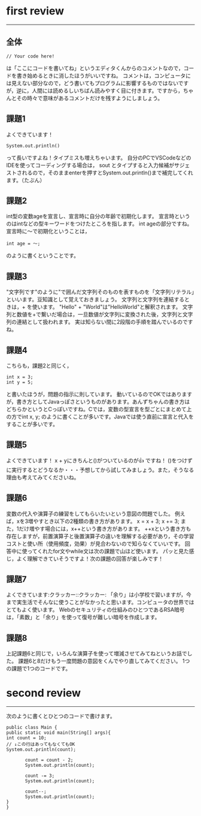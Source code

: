 # first review

---

## 全体
```
// Your code here!
```
は「ここにコードを書いてね」というエディタくんからのコメントなので，コードを書き始めるときに消したほうがいいですね。
コメントは，コンピュータには見えない部分なので，どう書いてもプログラムに影響するものではないですが，逆に，人間には読めるしいちばん読みやすく目に付きます。ですから，ちゃんとその時々で意味があるコメントだけを残すようにしましょう。


## 課題1
よくできています！
```
System.out.println() 
```
って長いですよね！タイプミスも増えちゃいます。
自分のPCでVSCodeなどのIDEを使ってコーディングする場合は，
sout とタイプすると入力候補がサジェストされるので，そのままenterを押すとSystem.out.println()まで補完してくれます。（たぶん）


## 課題2
int型の変数ageを宣言し、宣言時に自分の年齢で初期化します。
宣言時というのはintなどの型キーワードをつけたところを指します。
int ageの部分ですね。
宣言時に〜で初期化ということは，
```
int age = 〜;
```
のように書くということです。


## 課題3
"文字列です"のように"で囲んだ文字列そのものを表すものを「文字列リテラル」といいます。豆知識として覚えておきましょう。
文字列と文字列を連結するときは，+ を使います。
"Hello" + "World"は"HelloWorld"と解釈されます。
文字列と数値を+で繋いだ場合は，一旦数値が文字列に変換された後，文字列と文字列の連結として扱われます。
実は知らない間に2段階の手順を踏んでいるのですね。


## 課題4
こちらも，課題2と同じく，
```
int x = 3;
int y = 5;
```
と書いたほうが，問題の指示に則しています。
動いているのでOKではありますが，書き方としてJavaっぽさというものがあります。あんずちゃんの書き方はどちらかというとCっぽいですね。Cでは，変数の型宣言を型ごとにまとめて上の方でint x, y; のように書くことが多いです。Javaでは使う直前に宣言と代入をすることが多いです。


## 課題5
よくできています！
x + yにきちんと()がついているのが:+1: ですね！
()をつけずに実行するとどうなるか・・・予想してから試してみましょう。また，そうなる理由も考えてみてくださいね。


## 課題6
変数の代入や演算子の練習をしてもらいたいという意図の問題でした。
例えば，xを3増やすとき以下の2種類の書き方があります。
x = x + 3;
x += 3;
また，1だけ増やす場合には，x++という書き方があります。
++xという書き方も存在しますが，前置演算子と後置演算子の違いを理解する必要があり，その学習コストと使い所（使用頻度，効果）が見合わないので知らなくていいです。
回答中に使ってくれたfor文やwhile文は次の課題で山ほど使います。
パッと見た感じ，よく理解できていそうですよ！次の課題の回答が楽しみです！


## 課題7
よくできています:クラッカー::クラッカー:
「余り」は小学校で習いますが，今まで実生活でそんなに使うことがなかったと思います。コンピュータの世界ではとてもよく使います。
Webのセキュリティの仕組みのひとつであるRSA暗号は，「素数」と「余り」を使って復号が難しい暗号を作成します。


## 課題8
上記課題6と同じで，いろんな演算子を使って増減させてみてねというお話でした。
課題6と8だけもう一度問題の意図をくんでやり直してみてください。
1つの課題で1つのコードです。


# second review

---

次のように書くとひとつのコードで書けます。
```
public class Main {
public static void main(String[] args){
int count = 10;
// ↓この行はあってもなくてもOK
System.out.println(count);

       count = count - 2;
       System.out.println(count);
       
       count -= 3;
       System.out.println(count);
       
       count--;
       System.out.println(count);
}
}
```